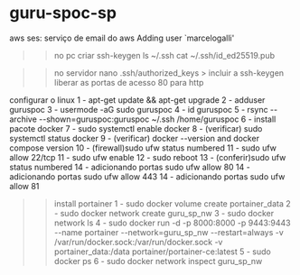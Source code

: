 # guru-spoc-sp
 
aws ses: serviço de email do aws
Adding user `marcelogalli'

>>no pc
criar ssh-keygen
ls ~/.ssh
cat ~/.ssh/id_ed25519.pub

>>no servidor
nano .ssh/authorized_keys > incluir a ssh-keygen
liberar as portas de acesso 80 para http

configurar o linux
1 - apt-get update && apt-get upgrade
2 - adduser guruspoc
3 - usermode -aG  sudo guruspoc
4 - id guruspoc
5 - rsync --archive --shown=guruspoc:guruspoc ~/.ssh /home/guruspoc
6 - install pacote docker
7 - sudo systemctl enable docker
8 - (verificar) sudo systemctl status docker
9 - (verificar) docker --version and docker compose version
10 - (firewall)sudo ufw status numbered
11 - sudo ufw allow 22/tcp
11 - sudo ufw enable
12 - sudo reboot
13 - (conferir)sudo ufw status numbered
14 - adicionando portas sudo ufw allow 80
14 - adicionando portas sudo ufw allow 443
14 - adicionando portas sudo ufw allow 81

>>install portainer
1 - sudo docker volume create portainer_data
2 - sudo docker network create guru_sp_nw
3 - sudo docker network ls
4 - sudo docker run -d -p 8000:8000 -p 9443:9443 --name portainer --network=guru_sp_nw --restart=always -v /var/run/docker.sock:/var/run/docker.sock -v portainer_data:/data portainer/portainer-ce:latest
5 - sudo docker ps
6 - sudo docker network inspect guru_sp_nw